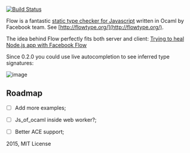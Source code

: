 
[![Build Status](https://travis-ci.org/ptmt/tryflow.svg)](https://travis-ci.org/ptmt/tryflow)

Flow is a fantastic [static type checker for Javascript](http://flowtype.org/) written in Ocaml by Facebook team. See [http://flowtype.org/](http://flowtype.org/). 

The idea behind Flow perfectly fits both server and client: [Trying to heal Node.js app with Facebook Flow](http://potomushto.com/2015/01/26/facebook-flow-on-server-and-client.html)

Since 0.2.0 you could use live autocompletion to see inferred type signatures:

![image](https://cloud.githubusercontent.com/assets/1004115/6182078/f999fd26-b35e-11e4-8a1a-e5e2376df316.png)

## Roadmap

- [ ] Add more examples;
- [ ] Js_of_ocaml inside web worker?;
- [ ] Better ACE support;


2015, MIT License
